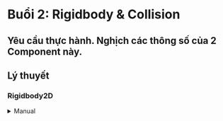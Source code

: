 # Buổi 2: Rigidbody & Collision
## Yêu cầu thực hành. Nghịch các thông số của 2 Component này. 
## Lý thuyết
### Rigidbody2D
  <details><summary>Manual</summary>
  <p>Nguồn tham khảo đầu tiên => Unity Documentation</br>Các bạn đọc kết hợp giữa Unity docs và docs trên Github, nếu có không hiểu đoạn nào thì nhắn tin trong nhóm. Tập dần cho quen đi thôi!!!<p>
  [Unity Docs](https://docs.unity3d.com/Manual/class-Rigidbody2D.html)
  <h5>Rigidbody2D là gì? </h5><p>Rigidbody2D là hệ thống mô phỏng vật lý dành cho game2D (Không sử dụng cho 3D), ví dụ trọng lực, lực tác động, lực ma sát,... </p>
  <p>Bắt đầu tập trung vào những điểm sau</p>
  <img src ="https://user-images.githubusercontent.com/50346687/104209081-d8c1b100-5463-11eb-8003-6724afa4bb2f.png"/>
  <details><summary>Body Type</summary>
  <li>Dynamic: Như tên gọi, loại này cho phép cả nội lực (bao gồm các lực mà từ vật này sinh ra, velocity, thường thì sử dụng code) và ngoại lực (bao gồm trọng lực) tác động vào GameOject </li><p>
  <li>Kinematic: Loại này chỉ cho phép nội lực tác động vào GameOject</li>
  <li>Static: Không tác động lực vào được</li>
  <h4>Chú ý</h4><p>Có một chú ý ở đây, khi các bạn tìm hiểu kỹ hơn về Physics. Hệ thống Physics sẽ có Transform riêng, nó tự động cập nhật cho bằng Transform của GameOject sau mỗi FixedUpdate() được thực hiện. Với tất cả các loại ở đây sẽ tác động vào Transform của Rigidbody. Transform của GameObject tự động cập nhận theo Rigidbody. Nên nếu ta tác động vào Transform của GameObject thì Object vẫn di chuyển.
  </details>
  <details><summary>Material</summary>
  <p>Phần này sẽ liên quan đến Ma Sát và Độ nảy của GameObject</p>
  <p>Physics Materials 2D</p>
  <img src="https://user-images.githubusercontent.com/50346687/104211768-107e2800-5467-11eb-99a1-3c855ffc6aaa.png"/>
  <img src="https://user-images.githubusercontent.com/50346687/104212138-75398280-5467-11eb-94ec-97f7850c84f3.png"/>
  <li>Friction: Giá trị từ 0-1. 0 là không ma sát, 1 là độ ma sát max</li>
  <li>Bounciness: Giá trị từ 0-1. 0 là không nảy, 1 là max nảy</li>
  </details>
  <details><summary>Drag</summary>
  <li>Linear Drag: hệ số cản di chuyển, hệ số càng cao thì càng cần nhiều lực để di chuyển Rigidbody</li>
  <li>Angular Drag: hệ số cản quay, hệ số càng cao thì càng cần nhiều lực để quay Rigidbody</li>
  </details>
  <details><summary>Gravity</summary>
  <li>Mass: Nó là khối lượng đấy</li>
  <li>Gravity Scale: Mặc định là 9.81 (học trong vật lý rồi nhỉ :v) scale thì 1 là 9.81. 0 là 0 :)
  </details>
  <details><summary>Các thông số khác nâng cao hơn</summary>
  <li>Collision Detection: Khi vật đi xuyên qua dù đã có Collision thì tìm tài liệu ở đây</li>
  <li>Sleeping Mode: Thời gian Rigidbody hoạt động và nghỉ</li>
  <li>Interpolate: Phần này có ích khi di chuyển mượt mà hay cần ổn định</li>
  <li>Constraints: Khóa :)) thử đi sẽ biết</li>
  <h3>Trên [Unitydocs](https://docs.unity3d.com/Manual) có hết nhá. Khi tìm hiểu được những phần bên trên thì cũng nên tự tìm hiểu về các phần này</h3>
  <h5>Một phần khá thú vị là hệ thống Joint của Unity. Các bạn sẽ tìm hiểu cái này sau khi hiểu về Rigidbody và Collision. Đừng tham, tẩu hỏa nhập ma đấy!</h5>
  </details>
  <details><summary>Scripting</summary>
  <h5>Một số keyword để mọi người tìm hiểu => Tra keyword + "Unity docs"</h5>
  [Unity docs](https://docs.unity3d.com/ScriptReference/Rigidbody2D.html)
  <li>Rigidbody2D.velocity</li>
  <li>Rigidbody2D.AddForce</li>
  <li>Rigidbody2D.position</li>
  <li>Rigidbody2D.rotation</li>
  <li>Rigidbody2D.MovePosition</li>
  <li>Rigidbody2D.MoveRotation</li>
  <h3>Yêu cầu mọi người đọc trước. Lên lớp mới hiểu được</h3>
  </details>

### Collision2D
  <details><summary>Manual</summary>
  <p>Collision là va chạm </br>Collider là vật va chạm</br> Vậy, hệ thống này sử dụng để mô phỏng va chạm giữa các vật thể với nhau (các GameOject đều yêu cầu có Collider 2D)
  <p>Có các loại Collider 2D khác nhau: Box Collider 2D, Casule Collider 2D, Circle Collider 2D,... Tùy thuộc vào hình dạng của sprite để sử dụng cho hợp lý. Tất cả đều có các thuộc tính giống nhau nên ở đây sẽ tìm hiểu về BoxCollider2D</p>
  <img src="https://user-images.githubusercontent.com/50346687/104216725-04956480-546d-11eb-8153-8b1e16cb3b26.png"/>
  <img src="https://user-images.githubusercontent.com/50346687/104218304-2263c900-546f-11eb-8a15-6e25dc06c3e4.png"/>
  <details><summary>Vùng va chạm (khu vực mà có thể va chạm với các vật thể khác cũng có vùng va chạm)</summary>
  <li>Size: size của Vùng va chạm :))</li>
  <li>Offset: Vị trí bị lệch trên hệ tọa độ Oxy so với gốc ban đầu của Vùng va chạm </li>
  <li>Edit Collider: Điều chỉnh được Vùng va chạm trực tiếp trên Scene Window. Ấn và kéo các điểm như hình dưới để điều chỉnh</li>
  <img src="https://user-images.githubusercontent.com/50346687/104218316-255eb980-546f-11eb-90dc-143a965e4f8c.png"/>
  </details>
  <details><summary>Một số thuộc tính quan trọng khác</summary>
  <li>IsTrigger: Vẫn là vùng va chạm, nhưng chỉ nhận thông tin của Vật tác động vào Vùng va chạm này chứ không tác động lên vật.</li>
  <li>Used By Composite: Vùng va chạm sẽ liền thành một khối. Sử dụng cho TileMap chúng ta học trong những buổi tiếp theo.</li>
  <li>Material: Tương tự như Material của Rigidbody</li>
  </details>
  <p>Ngoài ra, Collider rất cần thiết cho hệ thống RayCast sau này</p>
  </details>
  <details><summary>Scripting</summary>
  <h5>Một số Hàm cần tìm hiểu trên docs</h5>
  <li>OnCollisionEnter2D</li>
  <li>OnCollisionStay2D</li>
  <li>OnCollisionExit2D</li>
  <h3>Yêu cầu mọi người đọc trước. Lên lớp mới hiểu được</h3>
  </details>
